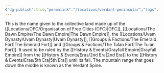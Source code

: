 ```yaml
---
{"dg-publish":true,"permalink":"/locations/verdant-peninsula/","tags":["Display"],"updated":"2025-08-11T11:53:31.687+01:00"}
---
```


This is the name given to the collective land made up of the [[Locations/OFC/Organisation of Free Cities (OFC)\|OFC]], [[Locations/The Dawn Empire/The Dawn Empire\|The Dawn Empire]], the [[Locations/Uvam Dynasty/Uvam Dynasty\|Uvam Dynasty]], [[Groups & Factions/The Emerald Fort\|The Emerald Fort]] and [[Groups & Factions/The Tulan Fort\|The Tulan Fort]]. It used to be ruled by the [[History & Events/Grayfall Empire\|Grayfall Empire]] from the [[History & Events/Eras/2nd Era\|2nd Era]] to the [[History & Events/Eras/5th Era\|5th Era]] until its fall. The mountain range that goes down the middle is known as the Verdant Spine. 